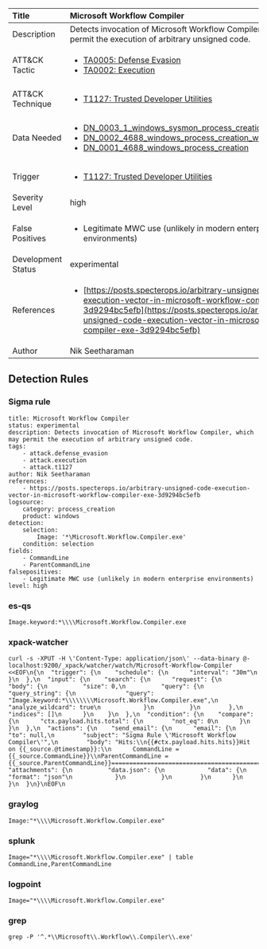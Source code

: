 | Title                | Microsoft Workflow Compiler                                                                                                                                                 |
|:---------------------|:------------------------------------------------------------------------------------------------------------------------------------------------------------|
| Description          | Detects invocation of Microsoft Workflow Compiler, which may permit the execution of arbitrary unsigned code.                                                                                                                                           |
| ATT&amp;CK Tactic    | <ul><li>[TA0005: Defense Evasion](https://attack.mitre.org/tactics/TA0005)</li><li>[TA0002: Execution](https://attack.mitre.org/tactics/TA0002)</li></ul>  |
| ATT&amp;CK Technique | <ul><li>[T1127: Trusted Developer Utilities](https://attack.mitre.org/techniques/T1127)</li></ul>                             |
| Data Needed          | <ul><li>[DN_0003_1_windows_sysmon_process_creation](../Data_Needed/DN_0003_1_windows_sysmon_process_creation.md)</li><li>[DN_0002_4688_windows_process_creation_with_commandline](../Data_Needed/DN_0002_4688_windows_process_creation_with_commandline.md)</li><li>[DN_0001_4688_windows_process_creation](../Data_Needed/DN_0001_4688_windows_process_creation.md)</li></ul>                                                         |
| Trigger              | <ul><li>[T1127: Trusted Developer Utilities](../Triggers/T1127.md)</li></ul>  |
| Severity Level       | high                                                                                                                                                 |
| False Positives      | <ul><li>Legitimate MWC use (unlikely in modern enterprise environments)</li></ul>                                                                  |
| Development Status   | experimental                                                                                                                                                |
| References           | <ul><li>[https://posts.specterops.io/arbitrary-unsigned-code-execution-vector-in-microsoft-workflow-compiler-exe-3d9294bc5efb](https://posts.specterops.io/arbitrary-unsigned-code-execution-vector-in-microsoft-workflow-compiler-exe-3d9294bc5efb)</li></ul>                                                          |
| Author               | Nik Seetharaman                                                                                                                                                |


## Detection Rules

### Sigma rule

```
title: Microsoft Workflow Compiler
status: experimental
description: Detects invocation of Microsoft Workflow Compiler, which may permit the execution of arbitrary unsigned code.
tags:
    - attack.defense_evasion
    - attack.execution
    - attack.t1127
author: Nik Seetharaman
references:
    - https://posts.specterops.io/arbitrary-unsigned-code-execution-vector-in-microsoft-workflow-compiler-exe-3d9294bc5efb
logsource:
    category: process_creation
    product: windows
detection:
    selection:
        Image: '*\Microsoft.Workflow.Compiler.exe'
    condition: selection
fields:
    - CommandLine
    - ParentCommandLine
falsepositives:
    - Legitimate MWC use (unlikely in modern enterprise environments)
level: high

```





### es-qs
    
```
Image.keyword:*\\\\Microsoft.Workflow.Compiler.exe
```


### xpack-watcher
    
```
curl -s -XPUT -H \'Content-Type: application/json\' --data-binary @- localhost:9200/_xpack/watcher/watch/Microsoft-Workflow-Compiler <<EOF\n{\n  "trigger": {\n    "schedule": {\n      "interval": "30m"\n    }\n  },\n  "input": {\n    "search": {\n      "request": {\n        "body": {\n          "size": 0,\n          "query": {\n            "query_string": {\n              "query": "Image.keyword:*\\\\\\\\Microsoft.Workflow.Compiler.exe",\n              "analyze_wildcard": true\n            }\n          }\n        },\n        "indices": []\n      }\n    }\n  },\n  "condition": {\n    "compare": {\n      "ctx.payload.hits.total": {\n        "not_eq": 0\n      }\n    }\n  },\n  "actions": {\n    "send_email": {\n      "email": {\n        "to": null,\n        "subject": "Sigma Rule \'Microsoft Workflow Compiler\'",\n        "body": "Hits:\\n{{#ctx.payload.hits.hits}}Hit on {{_source.@timestamp}}:\\n      CommandLine = {{_source.CommandLine}}\\nParentCommandLine = {{_source.ParentCommandLine}}================================================================================\\n{{/ctx.payload.hits.hits}}",\n        "attachments": {\n          "data.json": {\n            "data": {\n              "format": "json"\n            }\n          }\n        }\n      }\n    }\n  }\n}\nEOF\n
```


### graylog
    
```
Image:"*\\\\Microsoft.Workflow.Compiler.exe"
```


### splunk
    
```
Image="*\\\\Microsoft.Workflow.Compiler.exe" | table CommandLine,ParentCommandLine
```


### logpoint
    
```
Image="*\\\\Microsoft.Workflow.Compiler.exe"
```


### grep
    
```
grep -P '^.*\\Microsoft\\.Workflow\\.Compiler\\.exe'
```




